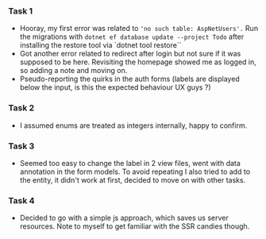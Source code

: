 ### Task 1
* Hooray, my first error was related to `'no such table: AspNetUsers'.` Run the migrations with `dotnet ef database update --project Todo` after installing the restore tool via `dotnet tool restore``
* Got another error related to redirect after login but not sure if it was supposed to be here. Revisiting the homepage showed me as logged in, so adding a note and moving on.
* Pseudo-reporting the quirks in the auth forms (labels are displayed below the input, is this the expected behaviour UX guys ?)

### Task 2
* I assumed enums are treated as integers internally, happy to confirm.

### Task 3
* Seemed too easy to change the label in 2 view files, went with data annotation in the form models. To avoid repeating I also tried to add to the entity, it didn't work at first, decided to move on with other tasks.

### Task 4
* Decided to go with a simple js approach, which saves us server resources. Note to myself to get familiar with the SSR candies though.


